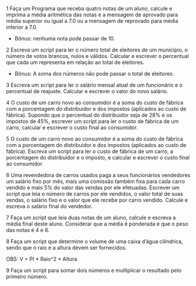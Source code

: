 1  Faça um Programa que receba quatro notas de um aluno, calcule e imprima a média aritmética das notas e a mensagem de aprovado para média superior ou igual a 7.0 ou a mensagem de reprovado para média inferior a 7.0. 

- Bônus: nenhuma nota pode passar de 10. 

 

2 Escreva um script para ler o número total de eleitores de um município, o número de votos brancos, nulos e válidos. Calcular e escrever o percentual que cada um representa em relação ao total de eleitores. 

- Bônus: A soma dos números não pode passar o total de eleitores. 

 

3 Escreva um script para ler o salário mensal atual de um funcionário e o percentual de reajuste. Calcular e escrever o valor do novo salário. 

 

4 O custo de um carro novo ao consumidor é a soma do custo de fábrica com a porcentagem do distribuidor e dos impostos (aplicados ao custo de fábrica). Supondo que o percentual do distribuidor seja de 28% e os impostos de 45%, escrever um script para ler o custo de fábrica de um carro, calcular e escrever o custo final ao consumidor. 

 

5 O custo de um carro novo ao consumidor é a soma do custo de fábrica com a porcentagem do distribuidor e dos impostos (aplicados ao custo de fábrica). Escreva um script para ler o custo de fábrica de um carro, a porcentagem do distribuidor e o imposto, e calcular e escrever o custo final ao consumidor 

 

6 Uma revendedora de carros usados paga a seus funcionários vendedores um salário fixo por mês, mais uma comissão também fixa para cada carro vendido e mais 5% do valor das vendas por ele efetuadas. Escrever um script que leia o número de carros por ele vendidos, o valor total de suas vendas, o salário fixo e o valor que ele recebe por carro vendido. Calcule e escreva o salário final do vendedor. 

 

7 Faça um script que leia duas notas de um aluno, calcule e escreva a média final deste aluno. Considerar que a média é ponderada e que o peso das notas é 4 e 6. 

 

8 Faça um script que determine o volume de uma caixa d’água cilíndrica, sendo que o raio e a altura devem ser fornecidos. 

OBS: V = PI * Raio^2 * Altura 

 

9 Faça um script para somar dois números e multiplicar o resultado pelo primeiro número. 